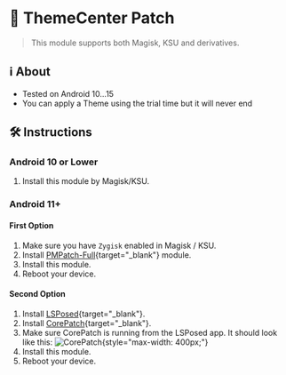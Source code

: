 # 🎨 ThemeCenter Patch
> This module supports both Magisk, KSU and derivatives.

## ℹ️ About
* Tested on Android 10...15
* You can apply a Theme using the trial time but it will never end
 
## 🛠️ Instructions
### Android 10 or Lower
1. Install this module by Magisk/KSU.

### Android 11+
#### First Option
1. Make sure you have ``Zygisk`` enabled in Magisk / KSU.
2. Install [PMPatch-Full](https://github.com/vova7878-modules/PMPatch/releases){target="_blank"} module.
3. Install this module.
4. Reboot your device.

#### Second Option
1. Install [LSPosed](https://github.com/LSPosed/LSPosed/releases){target="_blank"}.
2. Install [CorePatch](https://github.com/LSPosed/CorePatch/releases){target="_blank"}.
3. Make sure CorePatch is running from the LSPosed app. It should look like this:
   ![CorePatch](https://i.ibb.co/qF254nP/Core-Patch.jpg){style="max-width: 400px;"}
4. Install this module.
5. Reboot your device.

